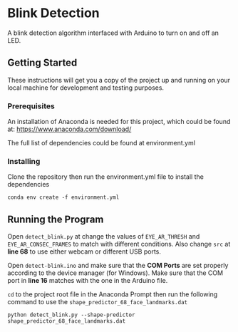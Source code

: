 # Blink Detection

A blink detection algorithm interfaced with Arduino to turn on and off an LED.

## Getting Started

These instructions will get you a copy of the project up and running on your 
local machine for development and testing purposes.

### Prerequisites

An installation of Anaconda is needed for this project, which could be found at:
https://www.anaconda.com/download/

The full list of dependencies could be found at environment.yml

### Installing

Clone the repository then run the environment.yml file to install the dependencies
```angular2html
conda env create -f environment.yml
```

## Running the Program

Open ```detect_blink.py``` at change the values of `EYE_AR_THRESH` and `EYE_AR_CONSEC_FRAMES`
to match with different conditions. Also change `src` at **line 68** to use either webcam or different USB ports.

Open `detect-blink.ino` and make sure that the **COM Ports** are set properly according to the device manager
(for Windows). Make sure that the COM port in **line 16** matches with the one in the Arduino file.

`cd` to the project root file in the Anaconda Prompt then run the following command to use the `shape_predictor_68_face_landmarks.dat`
```angular2html
python detect_blink.py --shape-predictor shape_predictor_68_face_landmarks.dat
```
